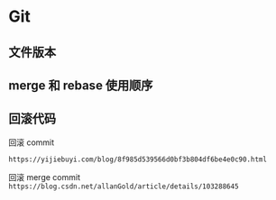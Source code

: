 # Git

## 文件版本

## merge 和 rebase 使用顺序

## 回滚代码

回滚 commit

`https://yijiebuyi.com/blog/8f985d539566d0bf3b804df6be4e0c90.html`

回滚 merge commit
`https://blog.csdn.net/allanGold/article/details/103288645`